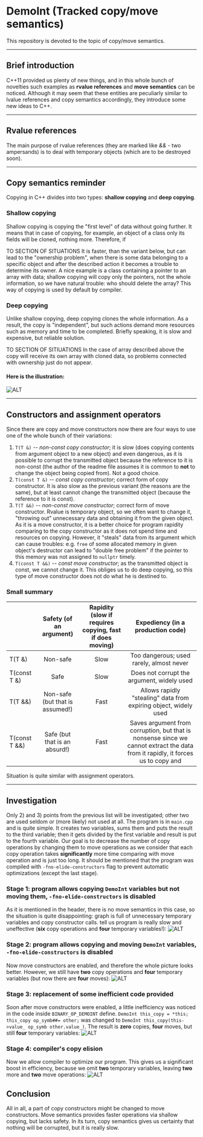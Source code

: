 # DemoInt (Tracked copy/move semantics)
This repository is devoted to the topic of copy/move semantics.

***
## Brief introduction
C++11 provided us plenty of new things, and in this whole bunch of novelties such examples
as __rvalue references__ and __move semantics__ can be noticed. Although it may seem
that these entities are peculiarly similar to lvalue references and copy semantics
accordingly, they introduce some new ideas to C++.

***
## Rvalue references
The main purpose of rvalue references (they are marked like *&&* - two ampersands) 
is to deal with temporary objects (which are to be destroyed soon).

***
## Copy semantics reminder
Copying in C++ divides into two types: __shallow copying__ and __deep copying__.

### Shallow copying
Shallow copying is copying the "first level" of data without going further. It means that
in case of copying, for example, an object of a class only its fields will be cloned, nothing more.
Therefore, if 

TO SECTION OF SITUATIONS
It is faster, than the variant below, but can lead to the "ownership problem", when there is some 
data belonging to a specific object and after the described action it becomes a trouble to determine 
its owner. A nice example is a class containing a pointer to an array with data; shallow copying will
copy only the pointers, not the whole information, so we have natural trouble: who should delete the array?
This way of copying is used by default by compiler.

### Deep copying
Unlike shallow copying, deep copying clones the whole information. As a result, the copy is "independent",
but such actions demand more resources such as memory and time to be completed. Briefly speaking, it is 
slow and expensive, but reliable solution. 

TO SECTION OF SITIUATIONS
In the case of array described above the copy will receive its
own array with cloned data, so problems connected with ownership just do not appear.

#### Here is the illustration:
![ALT](pictures/shallow_and_deep_copy.png)

***
## Constructors and assignment operators
Since there are copy and move constructors now there are four ways to use one of the whole bunch of their variations:
1) `T(T &)` -- *non-const copy constructor*; it is slow (does copying contents from argument object to a new object)
and even dangerous, as it is possible to corrupt the transmitted object because the reference to it is non-const
(the author of the readme file assumes it is common to __not__ to change the object being copied from).
Not a good choice.
2) `T(const T &)` -- *const copy constructor*; correct form of copy constructor. It is also slow as the
previous variant (the reasons are the same), but at least cannot change the transmitted object (because the reference
to it is const).
3) `T(T &&)` -- *non-const move constructor*; correct form of move constructor. Rvalue is temporary object,
so we often want to change it, "throwing out" unnecessary data and obtaining it from the given object.
As it is a move constructor, it is a better choice for program rapidity comparing to the copy constructor
as it does not spend time and resources on copying. However, it "steals" data from its argument which can cause
troubles: e.g. `free` of some allocated memory in given object's destructor can lead to "double free problem" if
the pointer to this memory was not assigned to `nullptr` timely.
4) `T(const T &&)` -- *const move constructor*; as the transmitted object is const, we cannot change it.
This obliges us to do deep copying, so this type of move constructor does not do what he is destined to.

### Small summary
|               | Safety (of an argument)         | Rapidity (slow if requires copying, fast if does moving) |    Expediency (in a production code)       |
| :------------ | :-----------------------------: | :------------------------------------------------------: | :----------------------------------------: |
| T(T &)        |        Non-safe                 |                          Slow                            | Too dangerous; used rarely, almost never   |
| T(const T &)  |          Safe                   |                          Slow                            | Does not corrupt the argument, widely used |
| T(T &&)       | Non-safe (but that is assumed!) |                          Fast                            | Allows rapidly "stealing" data from expiring object, widely used |
| T(const T &&) | Safe (but that is an absurd!) |                     Fast                            | Saves argument from corruption, but that is nonsense since we cannot extract the data from it rapidly, it forces us to copy and 

Situation is quite similar with assignment operators.

***
## Investigation
Only 2) and 3) points from the previous list will be investigated; other two are used seldom or (more likely) 
not used at all. The program is in `main.cpp` and is quite simple. It creates two variables, sums them and puts 
the result to the third variable; then it gets divided by the first variable and result is put to the fourth variable. 
Our goal is to decrease the number of copy operations by changing them to move operations as we consider that 
each copy operation takes __significantly__ more time comparing with move operation and is just too long. 
It should be mentioned that the program was compiled with `-fno-elide-constructors` 
flag to prevent automatic optimizations (except the last stage).

### Stage 1: program allows copying `DemoInt` variables but not moving them, `-fno-elide-constructors` is disabled
As it is mentioned in the header, there is no move semantics in this case, so the situation is 
quite disappointing: graph is full of unnecessary temporary variables and copy constructor calls.
tell us program is 
really slow and uneffective (__six__ copy operations and __four__ temporary variables!): 
![ALT](pictures/only_copy_ctor.png)

### Stage 2: program allows copying and moving `DemoInt` variables, `-fno-elide-constructors` is disabled
Now move constructors are enabled, and therefore the whole picture looks better. However,
we still have __two__ copy operations and __four__ temporary variables (but now there are __four__ moves):
![ALT](pictures/copy_and_move_ctors.png)

### Stage 3: replacement of some inefficient code provided
Soon after move constructors were enabled, a little inefficiency was noticed in the code 
inside `BINARY_OP_DEMOINT` define.
`DemoInt this_copy = *this; this_copy op_symb##= other;` was changed to `DemoInt this_copy(this->value_ op_symb other.value_)`.
The result is __zero__ copies, __four__ moves, but still __four__ temporary variables:
![ALT](pictures/explicit_copy_removed.png)

### Stage 4: compiler's copy elision
Now we allow compiler to optimize our program. This gives us a significant boost in efficiency,
because we omit __two__ temporary variables, leaving __two__ more and __two__ move operations:
![ALT](pictures/copy_elision.png)

## Conclusion
All in all, a part of copy constructors might be changed to move constructors. Move semantics
provides faster operations via shallow copying, but lacks safety. In its turn, copy semantics
gives us certainty that nothing will be corrupted, but it is really slow.
